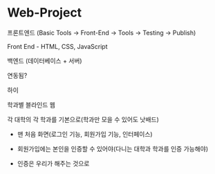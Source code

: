 # Web-Project

프론트엔드 (Basic Tools -> Front-End -> Tools -> Testing -> Publish)

Front End - HTML, CSS, JavaScript

백엔드 (데이터베이스 + 서버)

연동됨?

하이

학과별 블라인드 웹

각 대학의 각 학과를 기본으로(학과만 모을 수 있어도 낫배드)

- 맨 처음 화면(로그인 기능, 회원가입 기능, 인터페이스)
- 회원가입에는 본인을 인증할 수 있어야(다니는 대학과 학과를 인증 가능해야)

- 인증은 우리가 해주는 것으로


